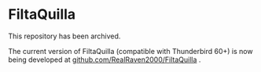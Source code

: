 FiltaQuilla
===========

This repository has been archived.

The current version of FiltaQuilla (compatible with Thunderbird 60+) is now being developed at [github.com/RealRaven2000/FiltaQuilla](https://github.com/RealRaven2000/FiltaQuilla) .
